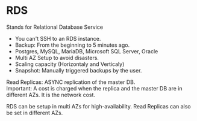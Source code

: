 # RDS

Stands for Relational Database Service

- You can't SSH to an RDS instance.  
- Backup: From the beginning to 5 minutes ago.  
- Postgres, MySQL, MariaDB, Microsoft SQL Server, Oracle  
- Multi AZ Setup to avoid disasters.  
- Scaling capacity (Horizontaly and Verticaly)  
- Snapshot: Manually triggered backups by the user.  

Read Replicas: ASYNC replication of the master DB.  
Important: A cost is charged when the replica and the master DB are in different AZs. It is the network cost.  

RDS can be setup in multi AZs for high-availability. Read Replicas can also be set in different AZs.  

